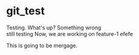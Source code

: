 # git_test

Testing. What's up?
Something wrong
\
still testing
Now, we are working on feature-1
efefe

This is going to be mergage.
